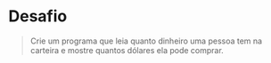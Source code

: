 # Desafio

> Crie um programa que leia quanto dinheiro uma pessoa tem na carteira e mostre quantos dólares ela pode comprar.